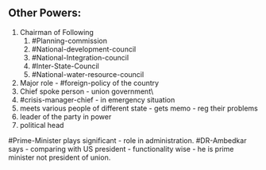 ## Other Powers:
1. Chairman of Following
	1. #Planning-commission
	2. #National-development-council
	3. #National-Integration-council
	4. #Inter-State-Council
	5. #National-water-resource-council
2. Major role - #foreign-policy of the country
3. Chief spoke person - union government\
4. #crisis-manager-chief - in emergency situation
5. meets various people of different state - gets memo - reg their problems
6. leader of the party in power
7. political  head

#Prime-Minister plays significant - role in administration. #DR-Ambedkar says - comparing with US president - functionality wise - he is prime minister not president of union.